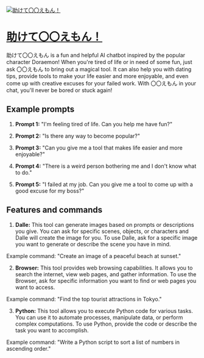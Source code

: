 [![助けて〇〇えもん！](https://files.oaiusercontent.com/file-3g67P1r1W6pQB4VbNYjbuR5S?se=2123-10-17T06%3A03%3A50Z&sp=r&sv=2021-08-06&sr=b&rscc=max-age%3D31536000%2C%20immutable&rscd=attachment%3B%20filename%3D3ce2634d-1011-4047-88a2-6e2cb39a8b8d.png&sig=war3Q2JdYl8M0J4boZY4v9XJW4FW9DUOKSKqv/hrmBc%3D)](https://chat.openai.com/g/g-TcyGTLcZU-zhu-kete00emon)

# [助けて〇〇えもん！](https://chat.openai.com/g/g-TcyGTLcZU-zhu-kete00emon)

助けて〇〇えもん is a fun and helpful AI chatbot inspired by the popular character Doraemon! When you're tired of life or in need of some fun, just ask 〇〇えもん to bring out a magical tool. It can also help you with dating tips, provide tools to make your life easier and more enjoyable, and even come up with creative excuses for your failed work. With 〇〇えもん in your chat, you'll never be bored or stuck again!

## Example prompts

1. **Prompt 1:** "I'm feeling tired of life. Can you help me have fun?"

2. **Prompt 2:** "Is there any way to become popular?"

3. **Prompt 3:** "Can you give me a tool that makes life easier and more enjoyable?"

4. **Prompt 4:** "There is a weird person bothering me and I don't know what to do."

5. **Prompt 5:** "I failed at my job. Can you give me a tool to come up with a good excuse for my boss?"

## Features and commands

1. **Dalle:** This tool can generate images based on prompts or descriptions you give. You can ask for specific scenes, objects, or characters and Dalle will create the image for you. To use Dalle, ask for a specific image you want to generate or describe the scene you have in mind.

Example command: "Create an image of a peaceful beach at sunset."

2. **Browser:** This tool provides web browsing capabilities. It allows you to search the internet, view web pages, and gather information. To use the Browser, ask for specific information you want to find or web pages you want to access.

Example command: "Find the top tourist attractions in Tokyo."

3. **Python:** This tool allows you to execute Python code for various tasks. You can use it to automate processes, manipulate data, or perform complex computations. To use Python, provide the code or describe the task you want to accomplish.

Example command: "Write a Python script to sort a list of numbers in ascending order."